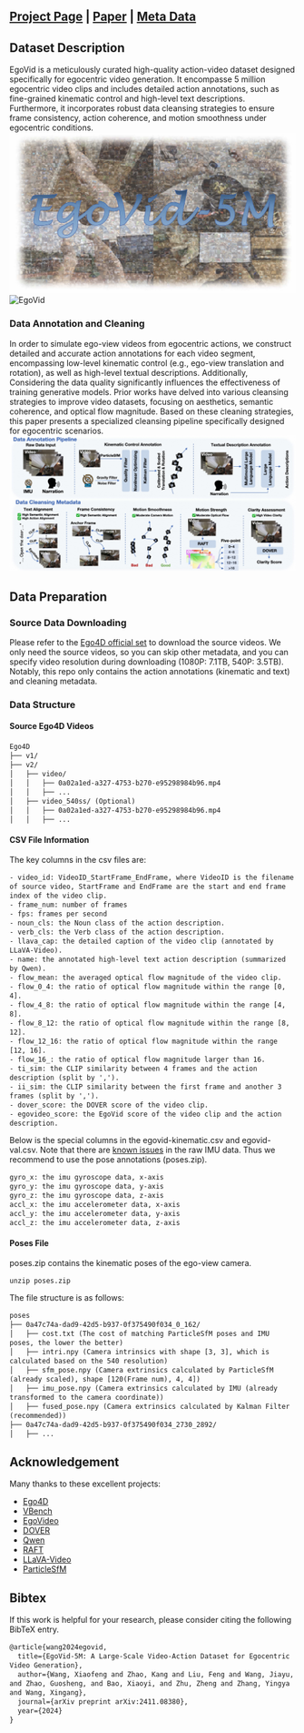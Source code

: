 ## [Project Page](https://egovid.github.io) | [Paper](https://arxiv.org/pdf/2411.08380) | [Meta Data](https://modelscope.cn/datasets/iic/EgoVid/)
## Dataset Description
EgoVid is a meticulously curated high-quality action-video dataset designed specifically for egocentric video generation. It encompasse 5 million egocentric video clips and includes detailed action annotations, such as fine-grained kinematic control and high-level text descriptions. Furthermore, it incorporates robust data cleansing strategies to ensure frame consistency, action coherence, and motion smoothness under egocentric conditions.
![EgoVid](./asset/data.png)
![EgoVid](./asset/data.gif)

### Data Annotation and Cleaning
In order to simulate ego-view videos from egocentric actions, we construct detailed and accurate action annotations for each video segment, encompassing low-level kinematic control (e.g., ego-view translation and rotation), as well as high-level textual descriptions. Additionally, Considering the data quality significantly influences the effectiveness of training generative models. Prior works have delved into various cleansing strategies to improve video datasets, focusing on aesthetics, semantic coherence, and optical flow magnitude. Based on these cleaning strategies, this paper presents a specialized cleansing pipeline specifically designed for egocentric scenarios.
![EgoVid](./asset/clean_ann.jpg)


## Data Preparation

### Source Data Downloading
Please refer to the [Ego4D official set](https://ego4d-data.org/#download) to download the source videos. We only need the source videos, so you can skip other metadata, and you can specify video resolution during downloading (1080P: 7.1TB, 540P: 3.5TB). Notably, this repo only contains the action annotations (kinematic and text) and cleaning metadata.


### Data Structure
#### Source Ego4D Videos
```
Ego4D
├── v1/
├── v2/
│   ├── video/
│   │   ├── 0a02a1ed-a327-4753-b270-e95298984b96.mp4
│   │   ├── ...
│   ├── video_540ss/ (Optional)
│   │   ├── 0a02a1ed-a327-4753-b270-e95298984b96.mp4
│   │   ├── ...
```
#### CSV File Information
The key columns in the csv files are:
```
- video_id: VideoID_StartFrame_EndFrame, where VideoID is the filename of source video, StartFrame and EndFrame are the start and end frame index of the video clip.
- frame_num: number of frames
- fps: frames per second
- noun_cls: the Noun class of the action description.
- verb_cls: the Verb class of the action description.
- llava_cap: the detailed caption of the video clip (annotated by LLaVA-Video).
- name: the annotated high-level text action description (summarized by Qwen).
- flow_mean: the averaged optical flow magnitude of the video clip.
- flow_0_4: the ratio of optical flow magnitude within the range [0, 4].
- flow_4_8: the ratio of optical flow magnitude within the range [4, 8].
- flow_8_12: the ratio of optical flow magnitude within the range [8, 12].
- flow_12_16: the ratio of optical flow magnitude within the range [12, 16].
- flow_16_: the ratio of optical flow magnitude larger than 16.
- ti_sim: the CLIP similarity between 4 frames and the action description (split by ',').
- ii_sim: the CLIP similarity between the first frame and another 3 frames (split by ',').
- dover_score: the DOVER score of the video clip.
- egovideo_score: the EgoVid score of the video clip and the action description.
```

Below is the special columns in the egovid-kinematic.csv and egovid-val.csv. Note that there are [known issues](https://ego4d-data.org/docs/data/imu/) in the raw IMU data. Thus we recommend to use the pose annotations (poses.zip).
```
gyro_x: the imu gyroscope data, x-axis
gyro_y: the imu gyroscope data, y-axis
gyro_z: the imu gyroscope data, z-axis
accl_x: the imu accelerometer data, x-axis
accl_y: the imu accelerometer data, y-axis
accl_z: the imu accelerometer data, z-axis
```


#### Poses File
poses.zip contains the kinematic poses of the ego-view camera.
```
unzip poses.zip
```
The file structure is as follows:
```
poses
├── 0a47c74a-dad9-42d5-b937-0f375490f034_0_162/
│   ├── cost.txt (The cost of matching ParticleSfM poses and IMU poses, the lower the better)
│   ├── intri.npy (Camera intrinsics with shape [3, 3], which is calculated based on the 540 resolution)
│   ├── sfm_pose.npy (Camera extrinsics calculated by ParticleSfM (already scaled), shape [120(Frame num), 4, 4])
│   ├── imu_pose.npy (Camera extrinsics calculated by IMU (already transformed to the camera coordinate))
│   ├── fused_pose.npy (Camera extrinsics calculated by Kalman Filter (recommended))
├── 0a47c74a-dad9-42d5-b937-0f375490f034_2730_2892/
│   ├── ...
```
## Acknowledgement

Many thanks to these excellent projects:
- [Ego4D](https://ego4d-data.org/)
- [VBench](https://vchitect.github.io/VBench-project/)
- [EgoVideo](https://github.com/OpenGVLab/EgoVideo)
- [DOVER](https://github.com/VQAssessment/DOVER)
- [Qwen](https://huggingface.co/Qwen)
- [RAFT](https://github.com/princeton-vl/RAFT)
- [LLaVA-Video](https://huggingface.co/collections/lmms-lab/llava-video-661e86f5e8dabc3ff793c944)
- [ParticleSfM](https://github.com/bytedance/particle-sfm)


## Bibtex
If this work is helpful for your research, please consider citing the following BibTeX entry.

```
@article{wang2024egovid,
  title={EgoVid-5M: A Large-Scale Video-Action Dataset for Egocentric Video Generation},
  author={Wang, Xiaofeng and Zhao, Kang and Liu, Feng and Wang, Jiayu, and Zhao, Guosheng, and Bao, Xiaoyi, and Zhu, Zheng and Zhang, Yingya and Wang, Xingang},
  journal={arXiv preprint arXiv:2411.08380},
  year={2024}
}
```

